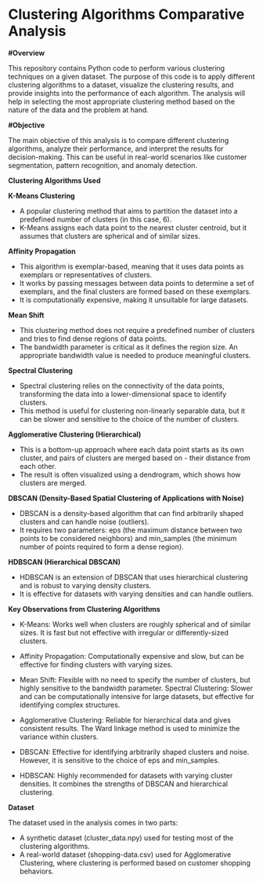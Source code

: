# Clustering Algorithms Comparative Analysis

**#Overview**

This repository contains Python code to perform various clustering techniques on a given dataset. The purpose of this code is to apply different clustering algorithms to a dataset, visualize the clustering results, and provide insights into the performance of each algorithm. The analysis will help in selecting the most appropriate clustering method based on the nature of the data and the problem at hand.

**#Objective**

The main objective of this analysis is to compare different clustering algorithms, analyze their performance, and interpret the results for decision-making. This can be useful in real-world scenarios like customer segmentation, pattern recognition, and anomaly detection.

**Clustering Algorithms Used**

**K-Means Clustering**
- A popular clustering method that aims to partition the dataset into a predefined number of clusters (in this case, 6).
- K-Means assigns each data point to the nearest cluster centroid, but it assumes that clusters are spherical and of similar sizes.

**Affinity Propagation**
- This algorithm is exemplar-based, meaning that it uses data points as exemplars or representatives of clusters.
- It works by passing messages between data points to determine a set of exemplars, and the final clusters are formed based on these exemplars.
- It is computationally expensive, making it unsuitable for large datasets.

**Mean Shift**
- This clustering method does not require a predefined number of clusters and tries to find dense regions of data points.
- The bandwidth parameter is critical as it defines the region size. An appropriate bandwidth value is needed to produce meaningful clusters.

**Spectral Clustering**
- Spectral clustering relies on the connectivity of the data points, transforming the data into a lower-dimensional space to identify clusters.
- This method is useful for clustering non-linearly separable data, but it can be slower and sensitive to the choice of the number of clusters.

**Agglomerative Clustering (Hierarchical)**
- This is a bottom-up approach where each data point starts as its own cluster, and pairs of clusters are merged based on - their distance from each other.
- The result is often visualized using a dendrogram, which shows how clusters are merged.

**DBSCAN (Density-Based Spatial Clustering of Applications with Noise)**
- DBSCAN is a density-based algorithm that can find arbitrarily shaped clusters and can handle noise (outliers).
- It requires two parameters: eps (the maximum distance between two points to be considered neighbors) and min_samples (the minimum number of points required to form a dense region).

**HDBSCAN (Hierarchical DBSCAN)**
- HDBSCAN is an extension of DBSCAN that uses hierarchical clustering and is robust to varying density clusters.
- It is effective for datasets with varying densities and can handle outliers.

**Key Observations from Clustering Algorithms**

- K-Means: Works well when clusters are roughly spherical and of similar sizes. It is fast but not effective with irregular or differently-sized clusters.

- Affinity Propagation: Computationally expensive and slow, but can be effective for finding clusters with varying sizes.

- Mean Shift: Flexible with no need to specify the number of clusters, but highly sensitive to the bandwidth parameter.
Spectral Clustering: Slower and can be computationally intensive for large datasets, but effective for identifying complex structures.

- Agglomerative Clustering: Reliable for hierarchical data and gives consistent results. The Ward linkage method is used to minimize the variance within clusters.

- DBSCAN: Effective for identifying arbitrarily shaped clusters and noise. However, it is sensitive to the choice of eps and min_samples.

- HDBSCAN: Highly recommended for datasets with varying cluster densities. It combines the strengths of DBSCAN and hierarchical clustering.

**Dataset**

The dataset used in the analysis comes in two parts:

- A synthetic dataset (cluster_data.npy) used for testing most of the clustering algorithms.
- A real-world dataset (shopping-data.csv) used for Agglomerative Clustering, where clustering is performed based on customer shopping behaviors.

